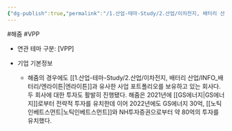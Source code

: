 ```yaml
---
{"dg-publish":true,"permalink":"/1.산업-테마-Study/2.산업/이차전지, 배터리 산업/INFO_배터리/해줌/","created":"2024-11-20T21:02:27.703+09:00","updated":"2025-06-26T16:52:40.896+09:00"}
---
```


#해줌 #VPP

- 연관 테마 구분: [VPP]

- 기업 기본정보
	- 해줌의 경우에도 [[1.산업-테마-Study/2.산업/이차전지, 배터리 산업/INFO_배터리/엔라이튼\|엔라이튼]]과 유사한 사업 포트폴리오를 보유하고 있는 회사다. 두 회사에 대한 투자도 활발히 진행됐다. 해줌은 2021년에 [[GS에너지\|GS에너지]]로부터 전략적 투자를 유치한데 이어 2022년에도 GS에너지 30억, [[노틱인베트스먼트\|노틱인베트스먼트]]와 NH투자증권으로부터 약 80억의 투자를 유치했다.
